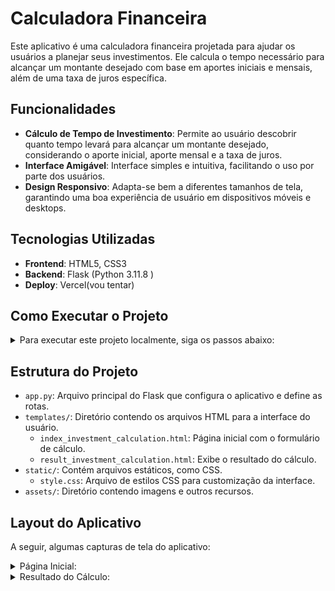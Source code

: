# Calculadora Financeira

Este aplicativo é uma calculadora financeira projetada para ajudar os usuários a planejar seus investimentos. Ele calcula o tempo necessário para alcançar um montante desejado com base em aportes iniciais e mensais, além de uma taxa de juros específica.

## Funcionalidades

- **Cálculo de Tempo de Investimento**: Permite ao usuário descobrir quanto tempo levará para alcançar um montante desejado, considerando o aporte inicial, aporte mensal e a taxa de juros.
- **Interface Amigável**: Interface simples e intuitiva, facilitando o uso por parte dos usuários.
- **Design Responsivo**: Adapta-se bem a diferentes tamanhos de tela, garantindo uma boa experiência de usuário em dispositivos móveis e desktops.

## Tecnologias Utilizadas

- **Frontend**: HTML5, CSS3
- **Backend**: Flask (Python 3.11.8 )
- **Deploy**: Vercel(vou tentar)

## Como Executar o Projeto

<details>
<summary>Para executar este projeto localmente, siga os passos abaixo:</summary>


1. **Clone o Repositório**
   ```
   git clone [URL_DO_REPOSITÓRIO]
   ```
2. **Instale as Dependências** (assumindo que você já tem Python e pip instalados)
   ```
   pip install -r requirements.txt
   ```
3. **Execute o Aplicativo**
   ```
   flask run
   ```
   Após executar este comando, o servidor Flask iniciará e você poderá acessar o aplicativo em `http://localhost:5000` no seu navegador.
</details>

## Estrutura do Projeto

- `app.py`: Arquivo principal do Flask que configura o aplicativo e define as rotas.
- `templates/`: Diretório contendo os arquivos HTML para a interface do usuário.
  - `index_investment_calculation.html`: Página inicial com o formulário de cálculo.
  - `result_investment_calculation.html`: Exibe o resultado do cálculo.
- `static/`: Contém arquivos estáticos, como CSS.
  - `style.css`: Arquivo de estilos CSS para customização da interface.
- `assets/`: Diretório contendo imagens e outros recursos.

## Layout do Aplicativo

A seguir, algumas capturas de tela do aplicativo:

<details>
<summary>Página Inicial: </summary>

  ![Página Inicial](assets\calculadora-financeira-python.png)
</details>

<details>
<summary>Resultado do Cálculo: </summary>

  ![Resultado do Cálculo](assets\calculadora-financeira-python-resultado.png)
  </details>